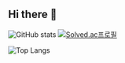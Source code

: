 ## Hi there 👋

<!--
**austin-personal/austin-personal** is a ✨ _special_ ✨ repository because its `README.md` (this file) appears on your GitHub profile.

Here are some ideas to get you started:

- 🔭 I’m currently working on ...
- 🌱 I’m currently learning ...
- 👯 I’m looking to collaborate on ...
- 🤔 I’m looking for help with ...
- 💬 Ask me about ...
- 📫 How to reach me: ...
- 😄 Pronouns: ...
- ⚡ Fun fact: ...
-->
![GitHub stats](https://github-readme-stats.vercel.app/api?username=austin-personal&show_icons=true&theme=radical) [![Solved.ac프로필](http://mazassumnida.wtf/api/v2/generate_badge?boj=tjralsrla)](https://solved.ac/tjralsrla)

![Top Langs](https://github-readme-stats.vercel.app/api/top-langs/?username=austin-personal)





